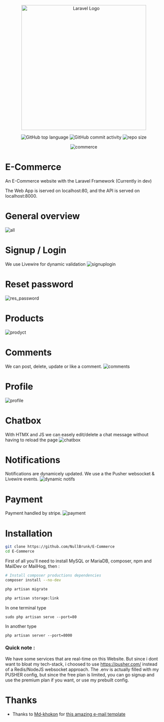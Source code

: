 <div align="center">
  
<a href="https://laravel.com" target="_blank"><img src="https://raw.githubusercontent.com/laravel/art/master/logo-lockup/5%20SVG/2%20CMYK/1%20Full%20Color/laravel-logolockup-cmyk-red.svg" width="400" alt="Laravel Logo"></a>
  
    
![GitHub top language](https://img.shields.io/github/languages/top/NullBrunk/E-Commerce?style=for-the-badge)
![GitHub commit activity](https://img.shields.io/github/commit-activity/m/NullBrunk/E-Commerce?style=for-the-badge)
![repo size](https://img.shields.io/github/repo-size/NullBrunk/E-Commerce?style=for-the-badge)

![commerce](https://github.com/NullBrunk/E-Commerce/assets/125673909/eee9fecb-8e8a-4f66-a510-9eca6278f299)

</div>

# E-Commerce
An E-Commerce website with the Laravel Framework (Currently in dev)

The Web App is iserved on localhost:80, and the API is served on localhost:8000.

# General overview
![all](https://github.com/NullBrunk/E-Commerce/assets/125673909/42d3eaba-36a1-4689-83e3-90540e955ce3)

# Signup / Login 
We use Livewire for dynamic validation
![signuplogin](https://github.com/NullBrunk/E-Commerce/assets/125673909/cfe5bbd4-ac16-4f57-8dd8-dccc6a2a9957)

# Reset password
![res_password](https://github.com/NullBrunk/E-Commerce/assets/125673909/2022cb86-1bd0-49ae-8178-45fb423096b9)

# Products
![prodyct](https://github.com/NullBrunk/E-Commerce/assets/125673909/b3de9926-31aa-41db-8b5f-8152486018a8)


# Comments

We can post, delete, update or like a comment.
![comments](https://github.com/NullBrunk/E-Commerce/assets/125673909/14fd8f03-5567-4308-b5b3-6170c18d1a31)

# Profile
![profile](https://github.com/NullBrunk/E-Commerce/assets/125673909/cd3fd157-a4c7-4d61-9639-8f1dfa1362ba)

# Chatbox 

With HTMX and JS we can easely edit/delete a chat message without having to reload the page
![chatbox](https://github.com/NullBrunk/E-Commerce/assets/125673909/b94fce1a-231f-4de3-9a57-8b9888dee732)

# Notifications 
Notifications are dynamicely updated. We use a the Pusher websocket & Livewire events.
![dynamic notifs](https://github.com/NullBrunk/E-Commerce/assets/125673909/622be458-7692-4fac-b801-e4f9b7b47325)

# Payment
Payment handled by stripe.
![payment](https://github.com/NullBrunk/E-Commerce/assets/125673909/441b4a75-84b0-4439-aa35-c752f85bfb17)


# Installation

```bash
git clone https://github.com/NullBrunk/E-Commerce
cd E-Commerce 
```

First of all you'll need to install MySQL or MariaDB, composer, npm and MailDev or MailHog, then :

```bash
# Install composer productions dependencies
composer install --no-dev

php artisan migrate

php artisan storage:link
```

In one terminal type
```
sudo php artisan serve --port=80
```
In another type
```
php artisan server --port=8000
```

### Quick note : 
We have some services that are real-time on this Website. But since i dont want to bloat my tech-stack, i choosed to use https://pusher.com/ instead of a Redis/NodeJS websocket approach. The .env is actually filled with my PUSHER config, but since the free plan is limited, you can go signup and use the premium plan if you want, or use my prebuilt config.  


# Thanks

- Thanks to <a href="https://codepen.io/md-khokon">Md-khokon</a> for <a href="https://codepen.io/md-khokon/pen/bPLqzV">this amazing e-mail template</a>
